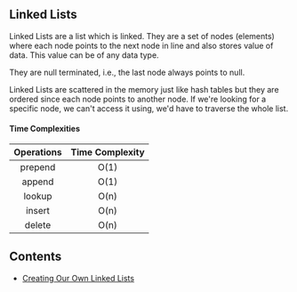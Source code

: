## Linked Lists

Linked Lists are a list which is linked. They are a set of nodes (elements) where each node points to the next node in line and also stores value of data. This value can be of any data type.

They are null terminated, i.e., the last node always points to null.

Linked Lists are scattered in the memory just like hash tables but they are ordered since each node points to another node. If we're looking for a specific node, we can't access it using, we'd have to traverse the whole list.

#### Time Complexities

| Operations | Time Complexity |
| :--------: | :-------------: |
|  prepend   |      O(1)       |
|   append   |      O(1)       |
|   lookup   |      O(n)       |
|   insert   |      O(n)       |
|   delete   |      O(n)       |

## Contents

- [Creating Our Own Linked Lists](./create-linked-list.js)
